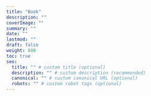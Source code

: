 ```yaml
---
title: "Book"
description: ""
coverImage: ""
summary: ""
date: ""
lastmod: ""
draft: false
weight: 888
toc: true
seo:
  title: "" # custom title (optional)
  description: "" # custom description (recommended)
  canonical: "" # custom canonical URL (optional)
  robots: "" # custom robot tags (optional)
---
```


